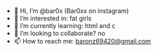 - 👋 Hi, I’m @bar0x (Bar0xx on instagram)
- 👀 I’m interested in: fat girls
- 🌱 I’m currently learning: html and c
- 💞️ I’m looking to collaborate? no
- 📫 How to reach me: baronz69420@gmail.com

<!---
bar0x/bar0x is a ✨ special ✨ repository because its `README.md` (this file) appears on your GitHub profile.
You can click the Preview link to take a look at your changes.

bobas
--->
